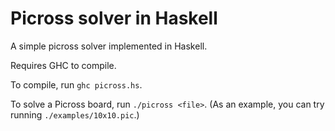 Picross solver in Haskell
=========================

A simple picross solver implemented in Haskell.

Requires GHC to compile.

To compile, run `ghc picross.hs`.

To solve a Picross board, run `./picross <file>`. (As an example, you can try running `./examples/10x10.pic`.)
